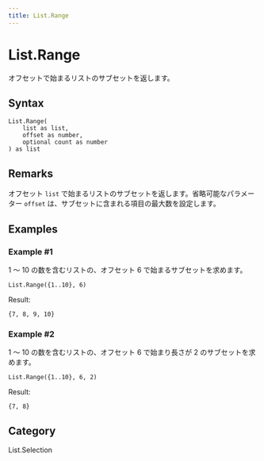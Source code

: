 ```yaml
---
title: List.Range
---
```


# List.Range


オフセットで始まるリストのサブセットを返します。


## Syntax

```powerquery
List.Range(
    list as list,
    offset as number,
    optional count as number
) as list
```


## Remarks

オフセット <code>list</code> で始まるリストのサブセットを返します。省略可能なパラメーター <code>offset</code> は、サブセットに含まれる項目の最大数を設定します。


## Examples

### Example #1 
1 ～ 10 の数を含むリストの、オフセット 6 で始まるサブセットを求めます。
```powerquery
List.Range({1..10}, 6)
```

Result: 
```powerquery
{7, 8, 9, 10}
```


### Example #2 
1 ～ 10 の数を含むリストの、オフセット 6 で始まり長さが 2 のサブセットを求めます。
```powerquery
List.Range({1..10}, 6, 2)
```

Result: 
```powerquery
{7, 8}
```




## Category
List.Selection
